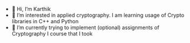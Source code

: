 - 👋 Hi, I’m Karthik
- 👀 I’m interested in applied cryptography. I am learning usage of Crypto libraries in C++ and Python
- 🌱 I’m currently trying to implement (optional) assignments of Cryptography I course that I took

<!---
rkarthik2k1/rkarthik2k1 is a ✨ special ✨ repository because its `README.md` (this file) appears on your GitHub profile.
You can click the Preview link to take a look at your changes.
--->
